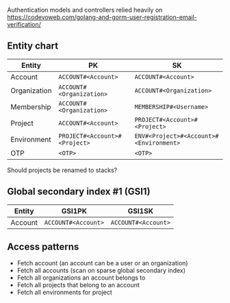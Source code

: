 Authentication models and controllers relied heavily on https://codevoweb.com/golang-and-gorm-user-registration-email-verification/

## Entity chart

| Entity       | PK                            | SK                                      |
| ------------ | ----------------------------- | --------------------------------------- |
| Account      | `ACCOUNT#<Account>`           | `ACCOUNT#<Account>`                     |
| Organization | `ACCOUNT#<Organization>`      | `ACCOUNT#<Organization>`                |
| Membership   | `ACCOUNT#<Organization>`      | `MEMBERSHIP#<Username>`                 |
| Project      | `ACCOUNT#<Account>`           | `PROJECT#<Account>#<Project>`           |
| Environment  | `PROJECT#<Account>#<Project>` | `ENV#<Project>#<Account>#<Environment>` |
| OTP          | `<OTP>`                       | `<OTP>`                                 |

Should projects be renamed to stacks?

## Global secondary index #1 (GSI1)

| Entity  | GSI1PK              | GSI1SK              |
| ------- | ------------------- | ------------------- |
| Account | `ACCOUNT#<Account>` | `ACCOUNT#<Account>` |

## Access patterns

- Fetch account (an account can be a user or an organization)
- Fetch all accounts (scan on sparse global secondary index)
- Fetch all organizations an account belongs to
- Fetch all projects that belong to an account
- Fetch all environments for project
